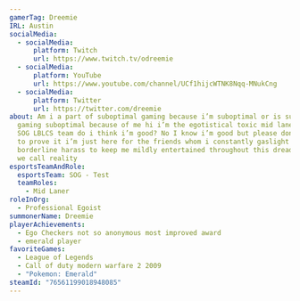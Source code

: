 ```yaml
---
gamerTag: Dreemie
IRL: Austin
socialMedia:
  - socialMedia:
      platform: Twitch
      url: https://www.twitch.tv/odreemie
  - socialMedia:
      platform: YouTube
      url: https://www.youtube.com/channel/UCf1hijcWTNK8Nqq-MNukCng
  - socialMedia:
      platform: Twitter
      url: https://twitter.com/dreemie
about: Am i a part of suboptimal gaming because i’m suboptimal or is suboptimal
  gaming suboptimal because of me hi i’m the egotistical toxic mid laner for the
  SOG LBLCS team do i think i’m good? No I know i’m good but please don’t ask me
  to prove it i’m just here for the friends whom i constantly gaslight and
  borderline harass to keep me mildly entertained throughout this dreadful time
  we call reality
esportsTeamAndRole:
  esportsTeam: SOG - Test
  teamRoles:
    - Mid Laner
roleInOrg:
  - Professional Egoist
summonerName: Dreemie
playerAchievements:
  - Ego Checkers not so anonymous most improved award
  - emerald player
favoriteGames:
  - League of Legends
  - Call of duty modern warfare 2 2009
  - "Pokemon: Emerald"
steamId: "76561199018948085"
---
```


